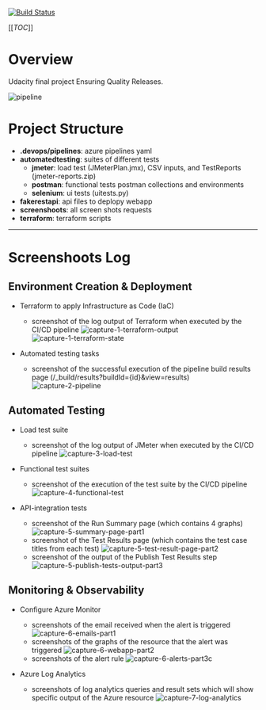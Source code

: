 [![Build Status](https://dev.azure.com/alemag1986/ensuring-quality-releases/_apis/build/status/ensuring-quality-releases?branchName=master)](https://dev.azure.com/alemag1986/ensuring-quality-releases/_build/latest?definitionId=5&branchName=master)

[[_TOC_]]

# Overview

Udacity final project Ensuring Quality Releases.

![pipeline](pipeline-diagram.png)

# Project Structure 

- **.devops/pipelines**: azure pipelines yaml
- **automatedtesting**: suites of different tests
  - **jmeter**: load test (JMeterPlan.jmx), CSV inputs, and TestReports (jmeter-reports.zip)
  - **postman**: functional tests postman collections and environments
  - **selenium**: ui tests (uitests.py)
- **fakerestapi**: api files to deplopy webapp
- **screenshoots**: all screen shots requests
- **terraform**: terraform scripts

---

# Screenshoots Log

## Environment Creation & Deployment

- Terraform to apply Infrastructure as Code (IaC)
  - screenshot of the log output of Terraform when executed by the CI/CD pipeline
   ![capture-1-terraform-output](screenshots/capture-1-terraform-output.png)
   ![capture-1-terraform-state](screenshots/capture-1-terraform-state.png)

- Automated testing tasks
  - screenshot of the successful execution of the pipeline build results page (/_build/results?buildId={id}&view=results)
    ![capture-2-pipeline](screenshots/capture-2-pipeline.png)

## Automated Testing

- Load test suite 
  - screenshot of the log output of JMeter when executed by the CI/CD pipeline
    ![capture-3-load-test](screenshots/capture-3-load-test.png)
  
- Functional test suites 
  - screenshot of the execution of the test suite by the CI/CD pipeline
   ![capture-4-functional-test](screenshots/capture-4-functional-test.png)

- API-integration tests
  - screenshot of the Run Summary page (which contains 4 graphs)
    ![capture-5-summary-page-part1](screenshots/capture-5-summary-page-part1.png)
  - screenshot of the Test Results page (which contains the test case titles from each test) 
    ![capture-5-test-result-page-part2](screenshots/capture-5-test-result-page-part2.png)
  - screenshot of the output of the Publish Test Results step
    ![capture-5-publish-tests-output-part3](screenshots/capture-5-publish-tests-output-part3.png)

## Monitoring & Observability

- Configure Azure Monitor
  - screenshots of the email received when the alert is triggered
    ![capture-6-emails-part1](screenshots/capture-6-emails-part1.png)
  - screenshots of the graphs of the resource that the alert was triggered
    ![capture-6-webapp-part2](screenshots/capture-6-webapp-part2.png)
  - screenshots of the alert rule
    ![capture-6-alerts-part3c](screenshots/capture-6-alerts-part3c.png)

- Azure Log Analytics
  - screenshots of log analytics queries and result sets which will show specific output of the Azure resource
    ![capture-7-log-analytics](screenshots/capture-7-log-analytics.png)